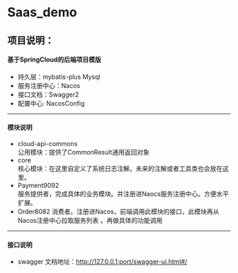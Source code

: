 # Saas_demo
## 项目说明：  
#### 基于SpringCloud的后端项目模版  

* 持久层：mybatis-plus Mysql
* 服务注册中心：Nacos
* 接口文档：Swagger2
* 配置中心: NacosConfig

***
#### 模块说明
* cloud-api-commons  
公用模块：提供了CommonResult通用返回对象
* core  
核心模块：在这里自定义了系统日志注解。未来的注解或者工具类也会放在这里。
* Payment9092  
服务提供者，完成具体的业务模块。并注册进Naocs服务注册中心。方便水平扩展。
* Order8082
消费者。注册进Nacos，前端调用此模块的接口，此模块再从Nacos注册中心拉取服务列表
。再做具体的功能调用

***
#### 接口说明
* swagger 文档地址：http://127.0.0.1:port/swagger-ui.html#/
